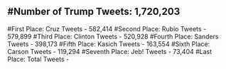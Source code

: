 #Number of Trump Tweets: 1,720,203
---
#First Place: Cruz Tweets - 582,414
#Second Place: Rubio Tweets - 579,899
#Third Place: Clinton Tweets - 520,928
#Fourth Place: Sanders Tweets - 398,173
#Fifth Place: Kasich Tweets - 163,554
#Sixth Place: Carson Tweets - 119,294
#Seventh Place: Jeb! Tweets - 73,404
#Last Place: Total Tweets -  
